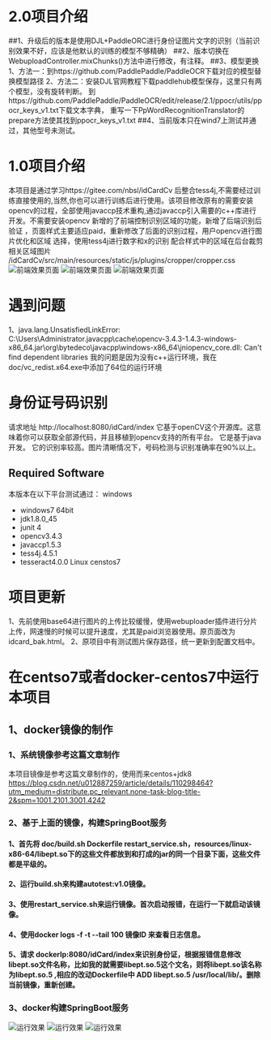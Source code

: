 # 2.0项目介绍
##1、升级后的版本是使用DJL+PaddleORC进行身份证图片文字的识别（当前识别效果不好，应该是他默认的训练的模型不够精确）
##2、版本切换在 WebuploadController.mixChunks()方法中进行修改，有注释。
##3、模型更换
	1、方法一：到https://github.com/PaddlePaddle/PaddleOCR下载对应的模型替换模型路径
	2、方法二：安装DJL官网教程下载paddlehub模型保存，这里只有两个模型，没有旋转判断。
	到https://github.com/PaddlePaddle/PaddleOCR/edit/release/2.1/ppocr/utils/ppocr_keys_v1.txt下载文本字典，
	重写一下PpWordRecognitionTranslator的prepare方法使其找到ppocr_keys_v1.txt
##4、当前版本只在wind7上测试并通过，其他型号未测试。


# 1.0项目介绍
本项目是通过学习https://gitee.com/nbsl/idCardCv 后整合tess4j,不需要经过训练直接使用的,当然,你也可以进行训练后进行使用。该项目修改原有的需要安装opencv的过程，全部使用javaccp技术重构,通过javaccp引入需要的c++库进行开发。不需要安装opencv
新增的了前端控制识别区域的功能，新增了后端识别后验证 ，页面样式主要适应paid，重新修改了后面的识别过程，用户opencv进行图片优化和区域
选择，使用tess4j进行数字和x的识别
配合样式中的区域在后台裁剪相关区域图片
/idCardCv/src/main/resources/static/js/plugins/cropper/cropper.css
![前端效果页面](https://gitee.com/endlesshh/idCardCv/raw/master/img/1.jpg)
![前端效果页面](https://gitee.com/endlesshh/idCardCv/raw/master/img/2.jpg)
![前端效果页面](https://gitee.com/endlesshh/idCardCv/raw/master/img/3.jpg)
# 遇到问题
1、java.lang.UnsatisfiedLinkError: C:\Users\Administrator\.javacpp\cache\opencv-3.4.3-1.4.3-windows-x86_64.jar\org\bytedeco\javacpp\windows-x86_64\jniopencv_core.dll: Can't find dependent libraries
 我的问题是因为没有c++运行环境，我在doc/vc_redist.x64.exe中添加了64位的运行环境

# 身份证号码识别
请求地址
http://localhost:8080/idCard/index
它基于openCV这个开源库。这意味着你可以获取全部源代码，并且移植到opencv支持的所有平台。
它是基于java开发。
它的识别率较高。图片清晰情况下，号码检测与识别准确率在90%以上。
 
 Required Software
------------
本版本在以下平台测试通过：
windows
* windows7 64bit
* jdk1.8.0_45
* junit 4
* opencv3.4.3
* javaccp1.5.3
* tess4j.4.5.1
* tesseract4.0.0
Linux
 censtos7 

# 项目更新
1、先前使用base64进行图片的上传比较缓慢，使用webuploader插件进行分片上传，网速慢的时候可以提升速度，尤其是paid浏览器使用。原页面改为idcard_bak.html。
2、原项目中有测试图片保存路径，统一更新到配置文档中。

# 在centso7或者docker-centos7中运行本项目

## 1、docker镜像的制作

### 1、系统镜像参考这篇文章制作

本项目镜像是参考这篇文章制作的，使用而来centos+jdk8
	https://blog.csdn.net/u012887259/article/details/110298464?utm_medium=distribute.pc_relevant.none-task-blog-title-2&spm=1001.2101.3001.4242
	
### 2、基于上面的镜像，构建SpringBoot服务


#### 1、首先将 doc/build.sh Dockerfile restart_service.sh，resources/linux-x86-64/libept.so下的这些文件都放到和打成的jar的同一个目录下面，这些文件都是平级的。
#### 2、运行build.sh来构建autotest:v1.0镜像。
#### 3、使用restart_service.sh来运行镜像。首次启动报错，在运行一下就启动该镜像。
#### 4、使用docker logs -f -t --tail 100  镜像ID 来查看日志信息。
#### 5、请求 dockerIp:8080/idCard/index来识别身份证，根据报错信息修改libept.so文件名称，比如我的就需要libept.so.5这个文名，则将libept.so该名称为libept.so.5 ,相应的改动Dockerfile中 ADD libept.so.5 /usr/local/lib/。删除当前镜像，重新创建。


### 3、docker构建SpringBoot服务
![运行效果](https://gitee.com/endlesshh/idCardCv/raw/master/img/4.png)
![运行效果](https://gitee.com/endlesshh/idCardCv/raw/master/img/5.png)
![运行效果](https://gitee.com/endlesshh/idCardCv/raw/master/img/6.png)	

 